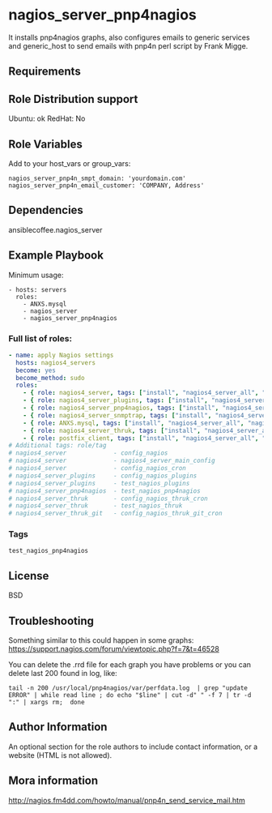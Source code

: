nagios_server_pnp4nagios
=========

It installs pnp4nagios graphs, also configures emails to generic services and generic_host to send emails with pnp4n perl script by Frank Migge.

Requirements
------------



Role Distribution support
------------------------

Ubuntu: ok
RedHat: No

Role Variables
--------------

Add to your host_vars or group_vars:

    nagios_server_pnp4n_smpt_domain: 'yourdomain.com'
    nagios_server_pnp4n_email_customer: 'COMPANY, Address'

Dependencies
------------

ansiblecoffee.nagios_server

Example Playbook
----------------

Minimum usage:

    - hosts: servers
      roles:
        - ANXS.mysql
        - nagios_server
        - nagios_server_pnp4nagios

### Full list of roles:

``` yaml
- name: apply Nagios settings
  hosts: nagios4_servers
  become: yes
  become_method: sudo
  roles:
    - { role: nagios4_server, tags: ["install", "nagios4_server_all", "nagios4_server"] }
    - { role: nagios4_server_plugins, tags: ["install", "nagios4_server_all", "nagios4_server_plugins"] }
    - { role: nagios4_server_pnp4nagios, tags: ["install", "nagios4_server_all", "nagios4_server_pnp4nagios"] }
    - { role: nagios4_server_snmptrap, tags: ["install", "nagios4_server_all", "nagios4_server_snmptrap"] }
    - { role: ANXS.mysql, tags: ["install", "nagios4_server_all", "nagios4_server_thruk", "ANXS.mysql"] }
    - { role: nagios4_server_thruk, tags: ["install", "nagios4_server_all", "nagios4_server_thruk"] }
    - { role: postfix_client, tags: ["install", "nagios4_server_all", "postfix_client"] }
# Additional tags: role/tag
# nagios4_server             - config_nagios
# nagios4_server             - nagios4_server_main_config
# nagios4_server             - config_nagios_cron
# nagios4_server_plugins     - config_nagios_plugins
# nagios4_server_plugins     - test_nagios_plugins
# nagios4_server_pnp4nagios  - test_nagios_pnp4nagios
# nagios4_server_thruk       - config_nagios_thruk_cron
# nagios4_server_thruk       - test_nagios_thruk
# nagios4_server_thruk_git   - config_nagios_thruk_git_cron
```


### Tags

    test_nagios_pnp4nagios

License
-------

BSD

Troubleshooting
---------------

Something similar to this could happen in some graphs:
https://support.nagios.com/forum/viewtopic.php?f=7&t=46528

You can delete the .rrd file for each graph you have problems or you can delete last 200 found in log, like:

```
tail -n 200 /usr/local/pnp4nagios/var/perfdata.log  | grep "update ERROR" | while read line ; do echo "$line" | cut -d" " -f 7 | tr -d ":" | xargs rm;  done
```

Author Information
------------------

An optional section for the role authors to include contact information, or a website (HTML is not allowed).

Mora information
----------------

http://nagios.fm4dd.com/howto/manual/pnp4n_send_service_mail.htm


